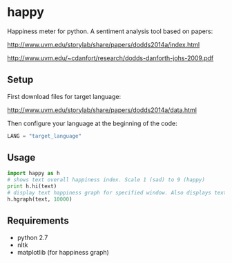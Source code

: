 happy
=====

Happiness meter for python. A sentiment analysis tool based on papers:

http://www.uvm.edu/storylab/share/papers/dodds2014a/index.html

http://www.uvm.edu/~cdanfort/research/dodds-danforth-johs-2009.pdf

Setup
-----

First download files for target language:

http://www.uvm.edu/storylab/share/papers/dodds2014a/data.html

Then configure your language at the beginning of the code:

```python
LANG = "target_language"
```

Usage
-----

```python
import happy as h
# shows text overall happiness index. Scale 1 (sad) to 9 (happy)
print h.hi(text)
# display text happiness graph for specified window. Also displays text slices with max and min scores.
h.hgraph(text, 10000)
```

Requirements
------------

- python 2.7
- nltk
- matplotlib (for happiness graph)
